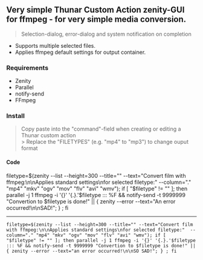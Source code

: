 Very simple Thunar Custom Action zenity-GUI for ffmpeg - for very simple media conversion.
---
> Selection-dialog, error-dialog and system notification on completion   

* Supports multiple selected files.
* Applies ffmpeg default settings for output container. 

### Requirements
* Zenity
* Parallel
* notify-send
* FFmpeg


### Install

> Copy paste into the "command"-field when creating or editing a Thunar custom action
<br/> > Replace the "FILETYPES" (e.g. "mp4" to "mp3") to change ouput format 

#### Code

filetype=$(zenity --list --height=300 --title="" --text="Convert film with ffmpeg:\n\nApplies standard settings\nfor selected filetype:"  --column="." "mp4" "mkv" "ogv" "mov" "flv" "avi" "wmv"); if [ "$filetype" != "" ]; then parallel -j 1 ffmpeg -i '{}' '{.}.'$filetype ::: %F && notify-send -t 9999999 "Convertion to $filetype is done!" || { zenity --error --text="An error occurred!\n\nSAD!"; } ; fi

---

```
filetype=$(zenity --list --height=300 --title="" --text="Convert film with ffmpeg:\n\nApplies standard settings\nfor selected filetype:"  --column="." "mp4" "mkv" "ogv" "mov" "flv" "avi" "wmv"); if [ "$filetype" != "" ]; then parallel -j 1 ffmpeg -i '{}' '{.}.'$filetype ::: %F && notify-send -t 9999999 "Convertion to $filetype is done!" || { zenity --error --text="an error occurred!\n\nSO SAD!"; } ; fi
```

